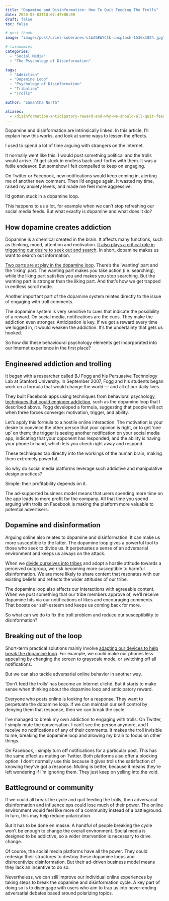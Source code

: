 ```yaml
---
title: "Dopamine and Disinformation: How To Quit Feeding The Trolls"
date: 2020-05-03T10:07:47+06:00
draft: false
toc: false

# post thumb
image: "images/post/uriel-soberanes-L1bAGEWYCtk-unsplash-1536x1024.jpg"

# taxonomies
categories:
  - "Social Media"
  - "The Psychology of Disinformation"

tags:
  - "Addiction"
  - "Dopamine Loop"
  - "Psychology of Disinformation"
  - "Tribalism"
  - "Trolls"

author: "Samantha North"

aliases:
  - /disinformation-anticipatory-reward-and-why-we-should-all-quit-feeding-the-trolls/
---
```


Dopamine and disinformation are intrinsically linked. In this article, I’ll explain how this works, and look at some ways to lessen the effects.

I used to spend a lot of time arguing with strangers on the Internet.

It normally went like this: I would post something political and the trolls would arrive. I’d get stuck in endless back-and-forths with them. It was a futile endeavor. But somehow I felt compelled to keep on engaging.

On Twitter or Facebook, new notifications would keep coming in, alerting me of another new comment. Then I’d engage again. It wasted my time, raised my anxiety levels, and made me feel more aggressive.

I’d gotten stuck in a dopamine loop.

This happens to us a lot, for example when we can’t stop refreshing our social media feeds. But what exactly is dopamine and what does it do?

## How dopamine creates addiction

Dopamine is a chemical created in the brain. It affects many functions, such as thinking, mood, attention and motivation. [It also plays a critical role in triggering our desire to seek out and search](https://www.psychologytoday.com/gb/blog/brain-wise/201802/the-dopamine-seeking-reward-loop). In short, dopamine makes us want to search out information.

[Two parts are at play in the dopamine loop](https://sites.lsa.umich.edu/berridge-lab/research-overview/neuroscience-of-linking-and-wanting/). There’s the ‘wanting’ part and the ‘liking’ part. The wanting part makes you take action (i.e. searching), while the liking part satisfies you and makes you stop searching. But the wanting part is stronger than the liking part. And that’s how we get trapped in endless scroll mode.

Another important part of the dopamine system relates directly to the issue of engaging with troll comments.

The dopamine system is very sensitive to cues that indicate the possibility of a reward. On social media, notifications are the cues. They make the addiction even stronger. Anticipation is key. If we got a reward every time we logged in, it would weaken the addiction. It’s the uncertainty that gets us hooked.

So how did these behavioural psychology elements get incorporated into our Internet experience in the first place?

## Engineered addiction and trolling

It began with a researcher called BJ Fogg and his Persuasive Technology Lab at Stanford University. In September 2007, Fogg and his students began work on a formula that would change the world — and all of our daily lives.

They built Facebook apps using techniques from behavioral psychology, [techniques that could engineer addiction](https://www.wired.com/story/phone-addiction-formula/), such as the dopamine loop that I described above. Fogg developed a formula, suggesting that people will act when three forces converge: motivation, trigger, and ability.

Let’s apply this formula to a hostile online interaction. The motivation is your desire to convince the other person that your opinion is right, or to get ‘one up’ on them; the trigger is seeing another notification on your social media app, indicating that your opponent has responded; and the ability is having your phone to hand, which lets you check right away and respond.

These techniques tap directly into the workings of the human brain, making them extremely powerful.

So why do social media platforms leverage such addictive and manipulative design practices?

Simple: their profitability depends on it.

The ad-supported business model means that users spending more time on the app leads to more profit for the company. All that time you spend arguing with trolls on Facebook is making the platform more valuable to potential advertisers.

## Dopamine and disinformation

Arguing online also relates to dopamine and disinformation. It can make us more susceptible to the latter. The dopamine loop gives a powerful tool to those who seek to divide us. It perpetuates a sense of an adversarial environment and keeps us always on the attack.

When we [divide ourselves into tribes](https://samanthanorth.com/tribalism-in-the-time-of-coronavirus/) and adopt a hostile attitude towards a perceived outgroup, we risk becoming more susceptible to harmful disinformation. We are more likely to share content that resonates with our existing beliefs and reflects the wider attitudes of our tribe.

The dopamine loop also affects our interactions with agreeable content. When we post something that our tribe members approve of, we’ll receive dopamine hits via our notifications of likes and encouraging comments. That boosts our self-esteem and keeps us coming back for more.

So what can we do to fix the troll problem and reduce our susceptibility to disinformation?

## Breaking out of the loop

Short-term practical solutions mainly involve [adapting our devices to help break the dopamine loop](https://www.wired.co.uk/article/smartphone-addiction-tips). For example, we could make our phones less appealing by changing the screen to grayscale mode, or switching off all notifications.

But we can also tackle adversarial online behavior in another way.

‘Don’t feed the trolls’ has become an Internet cliché. But it starts to make sense when thinking about the dopamine loop and anticipatory reward.

Everyone who posts online is looking for a response. They want to perpetuate the dopamine loop. If we can maintain our self control by denying them that response, then we can break the cycle.

I’ve managed to break my own addiction to engaging with trolls. On Twitter, I simply mute the conversation. I can’t see the person anymore, and I receive no notifications of any of their comments. It makes the troll invisible to me, breaking the dopamine loop and allowing my brain to focus on other things.

On Facebook, I simply turn off notifications for a particular post. This has the same effect as muting on Twitter. Both platforms also offer a blocking option. I don’t normally use this because it gives trolls the satisfaction of knowing they’ve got a response. Muting is better, because it means they’re left wondering if I’m ignoring them. They just keep on yelling into the void.

## Battleground or community

If we could all break the cycle and quit feeding the trolls, then adversarial disinformation and influence ops could lose much of their power. The online environment would feel like more of a community instead of a battleground. In turn, this may help reduce polarization.

But it has to be done en masse. A handful of people breaking the cycle won’t be enough to change the overall environment. Social media is designed to be addictive, so a wider intervention is necessary to drive change.

Of course, the social media platforms have all the power. They could redesign their structures to destroy these dopamine loops and disincentivize disinformation. But their ad-driven business model means they lack an incentive to do so.

Nevertheless, we can still improve our individual online experiences by taking steps to break the dopamine and disinformation cycle. A key part of doing so is to disengage with users who aim to trap us into never-ending adversarial debates based around polarizing topics.